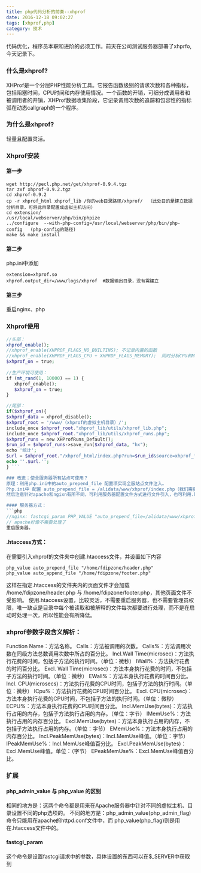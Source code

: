 ```yaml
---
title: php代码分析的前奏--xhprof
date: 2016-12-18 09:02:27
tags: [xhprof,php]
category: 技术
---
```


代码优化，程序员本职和进阶的必须工作。前天在公司测试服务器部署了xhprfo,今天记录下。

### 什么是xhprof?
XHProf是一个分层PHP性能分析工具。它报告函数级别的请求次数和各种指标，包括阻塞时间，CPU时间和内存使用情况。一个函数的开销，可细分成调用者和被调用者的开销，XHProf数据收集阶段，它记录调用次数的追踪和包容性的指标弧在动态callgraph的一个程序。

### 为什么是xhprof?
轻量且配置灵活。

<!-- more -->

### Xhprof安装
#### 第一步
```vim
wget http://pecl.php.net/get/xhprof-0.9.4.tgz  
tar zxf xhprof-0.9.2.tgz  
cd xhprof-0.9.2  
cp -r xhprof_html xhprof_lib /你的web目录路径/xhprof/  （此处目的是建立数据分析目录，可将此目录配置成虚拟主机访问）  
cd extension/  
/usr/local/webserver/php/bin/phpize  
../configure  --with-php-config=/usr/local/webserver/php/bin/php-config   (php-config的路径)  
make && make install 
```
#### 第二步
php.ini中添加
```vim
extension=xhprof.so
xhprof.output_dir=/www/logs/xhprof  #数据输出目录，没有需建立
```
#### 第三步
重启nginx、php

### Xhprof使用
```php
//头部：  
xhprof_enable();   
//xhprof_enable(XHPROF_FLAGS_NO_BUILTINS); 不记录内置的函数  
//xhprof_enable(XHPROF_FLAGS_CPU + XHPROF_FLAGS_MEMORY);  同时分析CPU和Mem的开销  
$xhprof_on = true;  
 
//生产环境可使用：  
if (mt_rand(1, 10000) == 1) {  
   xhprof_enable();  
   $xhprof_on = true;  
}

//尾部：  
if($xhprof_on){  
$xhprof_data = xhprof_disable();  
$xhprof_root = '/www/（xhprof的虚拟主机目录）/';  
include_once $xhprof_root."xhprof_lib/utils/xhprof_lib.php";   
include_once $xhprof_root."xhprof_lib/utils/xhprof_runs.php";   
$xhprof_runs = new XHProfRuns_Default();   
$run_id = $xhprof_runs->save_run($xhprof_data, "hx");  
echo '统计';  
$url = $xhprof_root."/xhprof_html/index.php?run=$run_id&source=xhprof_foo";
echo ''.$url.'';
} ```

### 改进：使全服务器所有站点可使用？
原理：利用php.ini中的auto_prepend_file 配置项实现全服站点文件注入。
Php.ini中 配置 auto_prepend_file = /alidata/www/xhprof/index.php（我们需要注入的文件）
然后注意针对apache和ngixn有所不同，可利用服务器配置文件方式进行文件引入，也可利用.htaccess文件方式。

#### 服务器方式：
```php
//nginx: fastcgi_param PHP_VALUE "auto_prepend_file=/alidata/www/xhprof/index.php";
// apache好像不需要处理了
重启服务器。
```
#### .htaccess方式：
在需要引入xhprof的文件夹中创建.htaccess文件，并设置如下内容
```vim
php_value auto_prepend_file "/home/fdipzone/header.php"  
php_value auto_append_file "/home/fdipzone/footer.php"  
```
这样在指定.htaccess的文件夹内的页面文件才会加载 /home/fdipzone/header.php 与 /home/fdipzone/footer.php，其他页面文件不受影响。
使用.htaccess设置，比较灵活，不需要重启服务器，也不需要管理员权限，唯一缺点是目录中每个被读取和被解释的文件每次都要进行处理，而不是在启动时处理一次，所以性能会有所降低。

### xhprof参数字段含义解析：
Function Name：方法名称。
Calls：方法被调用的次数。
Calls%：方法调用次数在同级方法总数调用次数中所占的百分比。
Incl.Wall Time(microsec)：方法执行花费的时间，包括子方法的执行时间。（单位：微秒）
IWall%：方法执行花费的时间百分比。
Excl. Wall Time(microsec)：方法本身执行花费的时间，不包括子方法的执行时间。（单位：微秒）
EWall%：方法本身执行花费的时间百分比。
Incl. CPU(microsecs)：方法执行花费的CPU时间，包括子方法的执行时间。（单位：微秒）
ICpu%：方法执行花费的CPU时间百分比。
Excl. CPU(microsec)：方法本身执行花费的CPU时间，不包括子方法的执行时间。（单位：微秒）
ECPU%：方法本身执行花费的CPU时间百分比。
Incl.MemUse(bytes)：方法执行占用的内存，包括子方法执行占用的内存。（单位：字节）
IMemUse%：方法执行占用的内存百分比。
Excl.MemUse(bytes)：方法本身执行占用的内存，不包括子方法执行占用的内存。（单位：字节）
EMemUse%：方法本身执行占用的内存百分比。
Incl.PeakMemUse(bytes)：Incl.MemUse峰值。（单位：字节）
IPeakMemUse%：Incl.MemUse峰值百分比。
Excl.PeakMemUse(bytes)：Excl.MemUse峰值。单位：（字节）
EPeakMemUse%：Excl.MemUse峰值百分比。

### 扩展
#### php_admin_value 与 php_value 的区别
相同的地方是：这两个命令都是用来在Apache服务器中针对不同的虚拟主机、目录设置不同的php选项的。
不同的地方是：php_admin_value(php_admin_flag)命令只能用在apache的httpd.conf文件中，而 php_value(php_flag)则是用在.htaccess文件中的。
#### fastcgi_param
这个命令是设置fastcgi请求中的参数，具体设置的东西可以在$_SERVER中获取到



